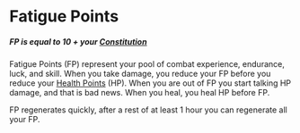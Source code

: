 # Fatigue Points

##### FP is equal to 10 + your [Constitution](../Chosen%20Statistics/Constitution.md)

Fatigue Points (FP) represent your pool of combat experience, endurance, luck, and skill. When you take damage, you reduce your FP before you reduce your [Health Points](Health%20Points.md) (HP). When you are out of FP you start talking HP damage, and that is bad news. When you heal, you heal HP before FP. 

FP regenerates quickly, after a rest of at least 1 hour you can regenerate all your FP.